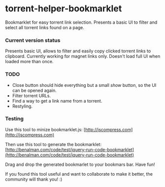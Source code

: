 # torrent-helper-bookmarklet
Bookmarklet for easy torrent link selection. 
Presents a basic UI to filter and select all torrent links found on a page.

### Current version status
Presents basic UI, allows to filter and easily copy clicked torrent links to clipboard.
Currently working for magnet links only.
Doesn't load full UI when loaded more than once.

### TODO
- Close button should hide everything but a small _show_ button, so the UI can be opened again.
- Filter torrent URLs.
- Find a way to get a link name from a torrent.
- Restyling.

### Testing
Use this tool to minize bookmarklet.js:
[http://jscompress.com](http://jscompress.com)

Then use this tool to generate the bookmarklet:
[http://benalman.com/code/test/jquery-run-code-bookmarklet](http://benalman.com/code/test/jquery-run-code-bookmarklet)

Drag and drop the generated bookmarlet to your bookmars bar.
Have fun!


If you found this tool useful and want to collaborate to make it better, the community will thank you!
:)
